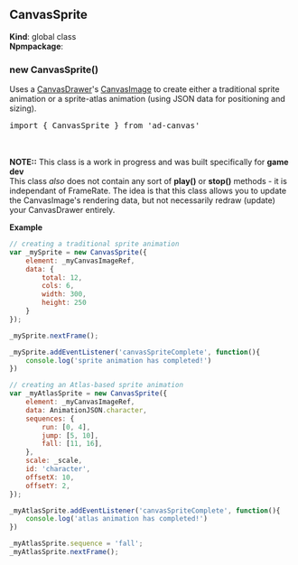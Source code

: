 <a name="CanvasSprite"></a>

## CanvasSprite
**Kind**: global class  
**Npmpackage**:   
<a name="new_CanvasSprite_new"></a>

### new CanvasSprite()
Uses a [CanvasDrawer](#CanvasDrawer)'s [CanvasImage](#CanvasImage) to create either a traditional sprite animation or a sprite-atlas animation (using JSON data for positioning and sizing).<br>
<pre class="sunlight-highlight-javascript">
import { CanvasSprite } from 'ad-canvas'
</pre>
<br><br>
<b>NOTE::</b>
This class is a work in progress and was built specifically for <b>game dev</b>
<br>
This class <i>also</i> does not contain any sort of <b>play()</b> or <b>stop()</b> methods - it is independant of FrameRate. The idea is that this class allows you to update the CanvasImage's rendering data, but not necessarily redraw (update) your CanvasDrawer entirely.

**Example**  
```js
// creating a traditional sprite animation
var _mySprite = new CanvasSprite({
	element: _myCanvasImageRef,
	data: {
		total: 12,
		cols: 6,
		width: 300,
		height: 250
	}
});

_mySprite.nextFrame();

_mySprite.addEventListener('canvasSpriteComplete', function(){
	console.log('sprite animation has completed!')
})

// creating an Atlas-based sprite animation
var _myAtlasSprite = new CanvasSprite({
	element: _myCanvasImageRef,
	data: AnimationJSON.character,
	sequences: {
		run: [0, 4],
		jump: [5, 10],
		fall: [11, 16],
	},
	scale: _scale,
	id: 'character',
	offsetX: 10,
	offsetY: 2,
});

_myAtlasSprite.addEventListener('canvasSpriteComplete', function(){
	console.log('atlas animation has completed!')
})

_myAtlasSprite.sequence = 'fall';
_myAtlasSprite.nextFrame();
```
